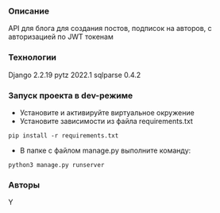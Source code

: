 ### Описание
API для блога для создания постов, подписок на авторов, с авторизацией по JWT токенам
### Технологии
Django 2.2.19
pytz 2022.1
sqlparse 0.4.2
### Запуск проекта в dev-режиме
- Установите и активируйте виртуальное окружение
- Установите зависимости из файла requirements.txt
```
pip install -r requirements.txt
``` 
- В папке с файлом manage.py выполните команду:
```
python3 manage.py runserver
```
### Авторы
Y
